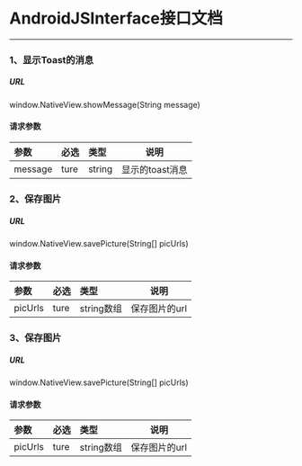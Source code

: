 # AndroidJSInterface接口文档
-----------

### 1、显示Toast的消息
##### URL
window.NativeView.showMessage(String message)
#### 请求参数

|参数|必选|类型|说明|
|:----- |:-------|:-----|----- |
|message |ture |string|显示的toast消息 |

### 2、保存图片
##### URL
window.NativeView.savePicture(String[] picUrls)
#### 请求参数

|参数|必选|类型|说明|
|:----- |:-------|:-----|----- |
|picUrls |ture |string数组|保存图片的url |

### 3、保存图片
##### URL
window.NativeView.savePicture(String[] picUrls)
#### 请求参数

|参数|必选|类型|说明|
|:----- |:-------|:-----|----- |
|picUrls |ture |string数组|保存图片的url |


